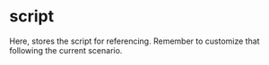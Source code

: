 # script  

Here, stores the script for referencing. Remember to customize that following the current scenario.
